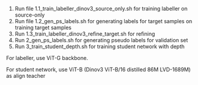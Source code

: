1. Run file 1.1_train_labeller_dinov3_source_only.sh for training labeller on source-only
2. Run file 1.2_gen_ps_labels.sh for generating labels for target samples on training target samples
3. Run 1.3_train_labeller_dinov3_refine_target.sh for refining
4. Run 2_gen_ps_labels.sh for generating pseudo labels for validation set
5. Run 3_train_student_depth.sh for training student network with depth


For labeller, use ViT-G backbone.

For student network, use ViT-B (Dinov3 ViT-B/16 distilled	86M	LVD-1689M) as align teacher